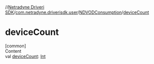//[Netradyne Driveri SDK](../../index.md)/[com.netradyne.driverisdk.user](../index.md)/[NDVODConsumption](index.md)/[deviceCount](device-count.md)



# deviceCount  
[common]  
Content  
val [deviceCount](device-count.md): [Int](https://kotlinlang.org/api/latest/jvm/stdlib/kotlin/-int/index.html)  



